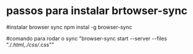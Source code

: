 # passos para instalar brtowser-sync

#instalar browser sync
npm instal -g browser-sync

#comando para rodar o sync
"browser-sync start --server --files \"./*.html,./css/*.css\""

